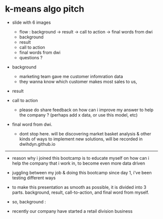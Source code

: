 # k-means algo pitch

- slide with 6 images

  - flow : background -> result -> call to action -> final words from dwi
  - background
  - result
  - call to action
  - final words from dwi
  - questions ?

- background

  - marketing team gave me customer infomration data
  - they wanna know which customer makes most sales to us,

- result

- call to action

  - please do share feedback on how can i improve my answer to help the company ? (perhaps add x data, or use this model, etc)

- final word from dwi.

  - dont stop here. will be discovering market basket analysis & other kinds of ways to implement new solutions, will be recorded in dwihdyn.github.io

---

- reason why i joined this bootcamp is to educate myself on how can i help the company that i work in, to become even more data driven
- juggling between my job & doing this bootcamp since day 1, i've been testing different ways

- to make this presentation as smooth as possible, it is divided into 3 parts. background, result, call-to-action, and final word from myself.

- so, background :
- recently our company have started a retail division business

